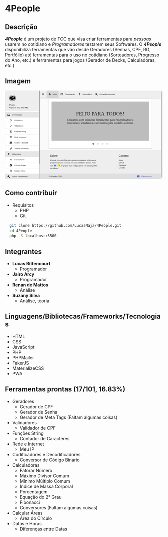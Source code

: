 # 4People

## Descrição
  **_4People_** é um projeto de TCC que visa criar ferramentas para _pessoas_ usarem no cotidiano e _Programadores_ testarem seus Softwares.
  O **_4People_** disponibiliza ferramentas que vão desde Geradores (Senhas, CPF, RG, Portfólio) até ferramentas para o uso no cotidiano (Sorteadores, Progresso do Ano, etc.) e ferramentas para jogos (Gerador de Decks, Calculadoras, etc.)

## Imagem
  ![4people](assets/images/4People.png "4People - Início")

## Como contribuir
  - Requisitos
    - PHP
    - Git

  ```sh
    git clone https://github.com/LucasNaja/4People.git
    cd 4People
    php -S localhost:5500
  ```

## Integrantes
  - **Lucas Bittencourt**
    - Programador
  - **Jairo Arcy**
    - Programador
  - **Renan de Mattos**
    - Análise
  - **Suzany Silva**
    - Análise, teoria

## Linguagens/Bibliotecas/Frameworks/Tecnologias
  - HTML
  - CSS
  - JavaScript 
  - PHP
  - PHPMailer
  - FakerJS
  - MaterializeCSS
  - PWA

## Ferramentas prontas (17/101, 16.83%)
  - Geradores
    - Gerador de CPF
    - Gerador de Senha
    - Gerador de Meta Tags (Faltam algumas coisas)
  - Validadores
    - Validador de CPF
  - Funções String
    - Contador de Caracteres
  - Rede e Internet
    - Meu IP
  - Codificadores e Decodificadores
    - Conversor de Código Binário
  - Calculadoras
    - Fatorar Número
    - Máximo Divisor Comum
    - Mínimo Múltiplo Comum
    - Índice de Massa Corporal
    - Porcentagem
    - Equação do 2° Grau
    - Fibonacci
    - Conversores (Faltam algumas coisas)
  - Calcular Áreas
    - Área do Círculo
  - Datas e Horas
    - Diferenças entre Datas
